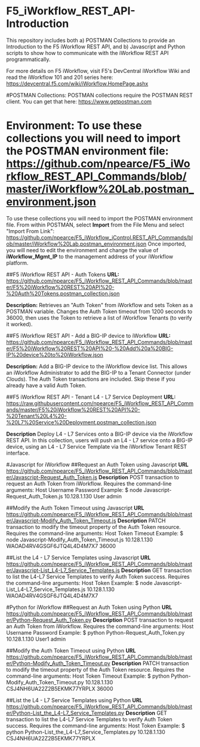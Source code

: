 # F5_iWorkflow_REST_API-Introduction
This repository includes both a) POSTMAN Collections to provide an Introduction to the F5 iWorkflow REST API, and b) Javascript and Python scripts to show how to communicate with the iWorkflow REST API programmatically.

For more details on F5 iWorkflow, visit F5's DevCentral iWorkflow Wiki and read the iWorkflow 101 and 201 series here: https://devcentral.f5.com/wiki/iWorkflow.HomePage.ashx


#POSTMAN Collections:
POSTMAN collections require the POSTMAN REST client. You can get that here: https://www.getpostman.com

**Environment:**
To use these collections you will need to import the POSTMAN environment file:
https://github.com/npearce/F5_iWorkflow_REST_API_Commands/blob/master/iWorkflow%20Lab.postman_environment.json
=======
To use these collections you will need to import the POSTMAN environment file. From within POSTMAN, select **Import** from the File Menu and select "Import From Link":
https://github.com/npearce/F5_iWorkflow_iControl.REST_API_Commands/blob/master/iWorkflow%20Lab.postman_environment.json
Once imported, you will need to edit the environment and change the value of **iWorkflow_Mgmt_IP** to the management address of your iWorkflow platform.

##F5 iWorkflow REST API - Auth Tokens
**URL:** https://github.com/npearce/F5_iWorkflow_REST_API_Commands/blob/master/F5%20iWorkflow%20REST%20API%20-%20Auth%20Tokens.postman_collection.json

**Description:** Retrieves an "Auth Token" from iWorkflow and sets Token as a POSTMAN variable. Changes the Auth Token timeout from 1200 seconds to 36000, then uses the Token to retrieve a list of iWorkflow Tenants (to verify it worked).

##F5 iWorkflow REST API - Add a BIG-IP device to iWorkflow
**URL:** https://github.com/npearce/F5_iWorkflow_REST_API_Commands/blob/master/F5%20iWorkflow%20REST%20API%20-%20Add%20a%20BIG-IP%20device%20to%20iWorkflow.json

**Description:** Add a BIG-IP device to the iWorkflow device list. This allows an iWorkflow Administrator to add the BIG-IP to a Tenant Connector (under Clouds). The Auth Token transactions are included. Skip these if you already have a valid Auth Token.

##F5 iWorkflow REST API - Tenant L4 - L7 Service Deployment
**URL:** https://raw.githubusercontent.com/npearce/F5_iWorkflow_REST_API_Commands/master/F5%20iWorkflow%20REST%20API%20-%20Tenant%20L4%20-%20L7%20Service%20Deployment.postman_collection.json

**Description** Deploy L4 - L7 Services onto a BIG-IP device via the iWorkflow REST API. In this collection, users will push an L4 - L7 service onto a BIG-IP device, using an L4 - L7 Service Template via the iWorkflow Tenant REST interface.

#Javascript for iWorkflow
##Request an Auth Token using Javascript
**URL** https://github.com/npearce/F5_iWorkflow_REST_API_Commands/blob/master/Javascript-Request_Auth_Token.js
**Description**
POST transaction to request an Auth Token from iWorkflow. Requires the command-line arguments: Host Username Password
Example: $ node Javascript-Request_Auth_Token.js 10.128.1.130 User admin

##Modify the Auth Token Timeout using Javascript
**URL**
https://github.com/npearce/F5_iWorkflow_REST_API_Commands/blob/master/Javascript-Modify_Auth_Token_Timeout.js
**Description**
PATCH transaction to modify the timeout property of the Auth Token resource. Requires the command-line arguments: Host Token Timeout
Example: $ node Javascript-Modify_Auth_Token_Timeout.js 10.128.1.130 WAOAD4RV4GSGF6JTQ4L4D4M7X7 36000

##List the L4 - L7 Service Templates using Javascript
**URL**
https://github.com/npearce/F5_iWorkflow_REST_API_Commands/blob/master/Javascript-List_L4-L7_Service_Templates.js
**Description**
GET transaction to list the L4-L7 Service Templates to verify Auth Token success. Requires the command-line arguments: Host Token
Example: $  node Javascript-List_L4-L7_Service_Templates.js 10.128.1.130 WAOAD4RV4GSGF6JTQ4L4D4M7X7


#Python for iWorkflow
##Request an Auth Token using Python
**URL**
https://github.com/npearce/F5_iWorkflow_REST_API_Commands/blob/master/Python-Request_Auth_Token.py
**Description**
POST transaction to request an Auth Token from iWorkflow. Requires the command-line arguments: Host Username Password
Example: $ python Python-Request_Auth_Token.py 10.128.1.130 User1 admin

##Modify the Auth Token Timeout using Python
**URL**
https://github.com/npearce/F5_iWorkflow_REST_API_Commands/blob/master/Python-Modify_Auth_Token_Timeout.py
**Description**
PATCH transaction to modify the timeout property of the Auth Token resource. Requires the command-line arguments: Host Token Timeout
Example: $ python Python-Modify_Auth_Token_Timeout.py 10.128.1.130 CSJ4NH6UA22Z2B5EKMK77YRPLX 36000

##List the L4 - L7 Service Templates using Python
**URL**
https://github.com/npearce/F5_iWorkflow_REST_API_Commands/blob/master/Python-List_the_L4-L7_Service_Templates.py
**Description**
GET transaction to list the L4-L7 Service Templates to verify Auth Token success. Requires the command-line arguments: Host Token
Example: $ python Python-List_the_L4-L7_Service_Templates.py 10.128.1.130 CSJ4NH6UA22Z2B5EKMK77YRPLX
